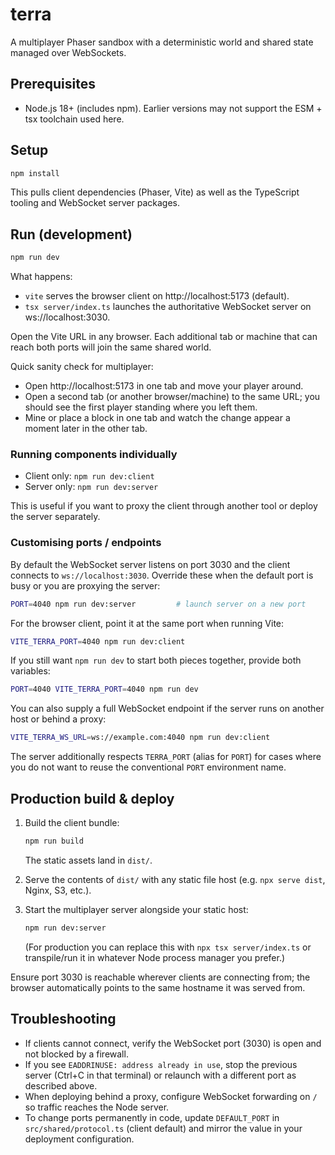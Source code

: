 # terra

A multiplayer Phaser sandbox with a deterministic world and shared state managed over WebSockets.

## Prerequisites

- Node.js 18+ (includes npm). Earlier versions may not support the ESM + tsx toolchain used here.

## Setup

```bash
npm install
```

This pulls client dependencies (Phaser, Vite) as well as the TypeScript tooling and WebSocket server packages.

## Run (development)

```bash
npm run dev
```

What happens:
- `vite` serves the browser client on http://localhost:5173 (default).
- `tsx server/index.ts` launches the authoritative WebSocket server on ws://localhost:3030.

Open the Vite URL in any browser. Each additional tab or machine that can reach both ports will join the same shared world.

Quick sanity check for multiplayer:
- Open http://localhost:5173 in one tab and move your player around.
- Open a second tab (or another browser/machine) to the same URL; you should see the first player standing where you left them.
- Mine or place a block in one tab and watch the change appear a moment later in the other tab.

### Running components individually

- Client only: `npm run dev:client`
- Server only: `npm run dev:server`

This is useful if you want to proxy the client through another tool or deploy the server separately.


### Customising ports / endpoints

By default the WebSocket server listens on port 3030 and the client connects to `ws://localhost:3030`. Override these when the default port is busy or you are proxying the server:

```bash
PORT=4040 npm run dev:server         # launch server on a new port
```

For the browser client, point it at the same port when running Vite:

```bash
VITE_TERRA_PORT=4040 npm run dev:client
```

If you still want `npm run dev` to start both pieces together, provide both variables:

```bash
PORT=4040 VITE_TERRA_PORT=4040 npm run dev
```

You can also supply a full WebSocket endpoint if the server runs on another host or behind a proxy:

```bash
VITE_TERRA_WS_URL=ws://example.com:4040 npm run dev:client
```

The server additionally respects `TERRA_PORT` (alias for `PORT`) for cases where you do not want to reuse the conventional `PORT` environment name.

## Production build & deploy

1. Build the client bundle:
   ```bash
   npm run build
   ```
   The static assets land in `dist/`.

2. Serve the contents of `dist/` with any static file host (e.g. `npx serve dist`, Nginx, S3, etc.).

3. Start the multiplayer server alongside your static host:
   ```bash
   npm run dev:server
   ```
   (For production you can replace this with `npx tsx server/index.ts` or transpile/run it in whatever Node process manager you prefer.)

Ensure port 3030 is reachable wherever clients are connecting from; the browser automatically points to the same hostname it was served from.

## Troubleshooting

- If clients cannot connect, verify the WebSocket port (3030) is open and not blocked by a firewall.
- If you see `EADDRINUSE: address already in use`, stop the previous server (Ctrl+C in that terminal) or relaunch with a different port as described above.
- When deploying behind a proxy, configure WebSocket forwarding on `/` so traffic reaches the Node server.
- To change ports permanently in code, update `DEFAULT_PORT` in `src/shared/protocol.ts` (client default) and mirror the value in your deployment configuration.
